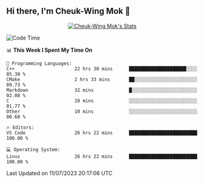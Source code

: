 ## Hi there, I'm Cheuk-Wing Mok 👋

<!--
**mozro0327/mozro0327** is a ✨ _special_ ✨ repository because its `README.md` (this file) appears on your GitHub profile.

Here are some ideas to get you started:

- 🔭 I’m currently working on ...
- 🌱 I’m currently learning ...
- 👯 I’m looking to collaborate on ...
- 🤔 I’m looking for help with ...
- 💬 Ask me about ...
- 📫 How to reach me: ...
- 😄 Pronouns: ...
- ⚡ Fun fact: ...
-->

<p align="center">
  <a href="https://github.com/mozro0327" class="rich-diff-level-one">
    <img src="https://github-readme-stats.vercel.app/api?username=mozro0327&title_color=333&text_color=777" alt="Cheuk-Wing Mok's Stats" >
    <!-- &hide=issues
    <img src="https://github-readme-stats.vercel.app/api?username=mozro0327&hide=issues&title_color=333&text_color=777" alt="Cheuk-Wing Mok's Stats" >
    -->
  </a>
</p>

<!--START_SECTION:waka-->
![Code Time](http://img.shields.io/badge/Code%20Time-1%2C723%20hrs%205%20mins-blue)

📊 **This Week I Spent My Time On** 

```text
💬 Programming Languages: 
C++                      22 hrs 30 mins      █████████████████████░░░░   85.30 % 
CMake                    2 hrs 33 mins       ██░░░░░░░░░░░░░░░░░░░░░░░   09.73 % 
Markdown                 32 mins             █░░░░░░░░░░░░░░░░░░░░░░░░   02.08 % 
C                        28 mins             ░░░░░░░░░░░░░░░░░░░░░░░░░   01.77 % 
Other                    10 mins             ░░░░░░░░░░░░░░░░░░░░░░░░░   00.68 % 

🔥 Editors: 
VS Code                  26 hrs 22 mins      █████████████████████████   100.00 % 

💻 Operating System: 
Linux                    26 hrs 22 mins      █████████████████████████   100.00 % 
```


 Last Updated on 11/07/2023 20:17:06 UTC
<!--END_SECTION:waka-->
